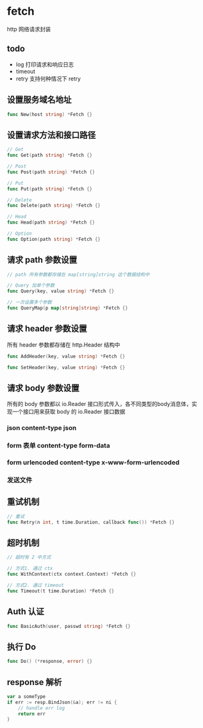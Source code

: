 # fetch
http 网络请求封装


## todo

- log 打印请求和响应日志
- timeout
- retry 支持何种情况下 retry

## 设置服务域名地址

```go
func New(host string) *Fetch {}
```

## 设置请求方法和接口路径

```go
// Get
func Get(path string) *Fetch {}

// Post
func Post(path string) *Fetch {}

// Put
func Put(path string) *Fetch {}

// Delete
func Delete(path string) *Fetch {}

// Head
func Head(path string) *Fetch {}

// Option
func Option(path string) *Fetch {}
```

## 请求 path 参数设置

```go
// path 所有参数都存储在 map[string]string 这个数据结构中

// Query 加单个参数
func Query(key, value string) *Fetch {}

// 一次设置多个参数
func QueryMap(p map[string]string) *Fetch {}
```

## 请求 header 参数设置

所有 header 参数都存储在 http.Header 结构中

```go
func AddHeader(key, value string) *Fetch {}

func SetHeader(key, value string) *Fetch {}
```

## 请求 body 参数设置

所有的 body 参数都以 io.Reader 接口形式传入，各不同类型的body消息体，实现一个接口用来获取 body 的 io.Reader 接口数据

### json content-type json

### form 表单 content-type form-data

### form urlencoded content-type x-www-form-urlencoded

### 发送文件

## 重试机制

```go
// 重试
func Retry(n int, t time.Duration, callback func()) *Fetch {}
```

## 超时机制

```go
// 超时有 2 中方式

// 方式1. 通过 ctx
func WithContext(ctx context.Context) *Fetch {}

// 方式2. 通过 timeout
func Timeout(t time.Duration) *Fetch {}
```

## Auth 认证

```go
func BasicAuth(user, passwd string) *Fetch {}
```

## 执行 Do

```go
func Do() (*response, error) {}
```

## response 解析

```go
var a someType
if err := resp.BindJson(&a); err != ni {
	// handle err log
	return err
}
```